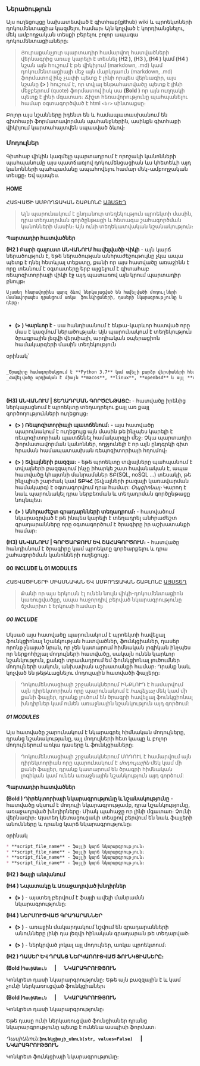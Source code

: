 ### Ներածություն
Այս ուղեցույցը նախատեսված է գիտհաբ(github) wiki և պրոեկտների դոկումենտացիա կազմելու համար։ Այն կոչված է կորդիանցնելու, մեկ ամբողջական տեսքի բերելու բոլոր ապագա  դոկումենտացիաները։

> Յուրաքանչյուր պարտադիր համարվող հատվածների վերնագրից առաջ կարելի է տեսնել **(H2 ), (H3 ), (H4 ) կամ (H4 )**  նշան այն հուշում է թե վիկիյում (markdown, .md) կամ դոկումենտացիայի մեջ այն մարկդաուն (markdown, .md) ֆորմատով ինչ չափի պետք է լինի որպես վերնագիր, այս նշանը **(> )**  հուշում է, որ տվյալ ենթահատվածը պետք է լինի մեջբերում (quote) ֆորմատով իսկ սա **(Bold )** որ այն ուղղակի պետք է լինի մգատառ։ Ճիշտ հեռավորությունը պահպանելու համար օգտագործված է html `<br>` սինտաքսը։

Բոլոր այս նշանները իդենտ են և համապատասխանում են գիտհաբի ֆորմատավորման պահանջներին, ասինքն գիտհաբի վիկիյում կարտահայտվեն սպասված ձևով։

### Մոդուլներ
Գիտհաբ վիկին կազմելը պարտադրում է որոշակի կանոնների պահպանումը այս պատճառյով դոկումենցացիան ևս կհետեևի այդ կանոնների պահպամանը ապահովելու համար մեկ-ամբողջական տեսքը։
    Եվ այսպես. 

####  HOME
ՀԱՏՎԱԾԻ ԱՄԲՈՂՋԱԿԱՆ ՇԱԲԼՈՆԸ [ԱՅՍՏԵՂ](https://github.com/stpatriarch/decmans/blob/main/declarations/docs/samples/home_sample.md)

> Այն պարունակում է ընդանուր տեղեկություն պրոեկտի մասին, դրա տեղադրման գործընթացի և հետագա շահագործման կանոնների մասին։ Այն ունի տեղեկատվական նշանակություն։


**Պարտադիր հատվածներ**

**(H2 ) Բարի գալուստ ԱՆՎԱՆՈՒՄ հավելվածի Վիկի** - այն կարճ ներածություն է, եթե ներածության անհրաժեշութույնը չկա ապա պետք է դնել հետևյալ տեքստը, քանի որ այս հատվածը առաջինն է որը տեսնում է օգտատերը երբ այցելում է գիտահաբ ռեպոզիտորիայի վիկի էջ այդ պատառով այն կրում պարտադիր բնույթ։

    
```text
Այստեղ հնարավորինս պարզ ձևով ներկայացված են հավելվածի մոդուլների մասնավորապես դրանցում առկա  ֆունկիցաների, դասերի նկարագրությունը և դերը։
```
<br>

* **(> ) Կարևոր է** - սա հանդիսանում է ենթա-կարևոր հատված որը մաս է կազմում ներածության։ Այն պարունակում է տեղեկություն ծրագրային լեզվի վերսիայի, արդիական օպերացիոն համակարգերի մասին տեղեկություն

օրինակ՝
```markdown

_Ծրագիրը համագործակցում է **Python 3.7** կամ ավելի բարձր վերսիաների հետ։_ <br>
_Հավելվածը արդիական է միայն **macos**, **linux**, **openbsd** և այլ **unix-like** Օպերացիոն Համակարգով (այսուհետ **ՕՀ**) աշխտող մեքենաների համար:_
```
<br>

**(H3) ԱՆՎԱՆՈՒՄ  |  ՏԵՂԱԴՐՄԱՆ ԳՈՐԾԸՆԹԱՑԸ։** - հատվածը իրենից ներկայացնում է պրոեկտը տեղադրելու քայլ առ քայլ գործողությունների ուղեցույց։ 


* **(> ) Ռեպոզիտորիայի պատճենում։** - այս հատվածը պարունակում է ուղեցույց այն մասին թե ինչպես կարելի է ռեպոզիտորիան պատճենել համակարգչի մեջ։ Չկա պարտադիր ֆորմատավորման կանոններ, ողջյունելի է որ այն ընդգրկի գիտ հրաման համապատասխան ռեպոզիտորիայի հղումով։
  

* **(> ) Տվյալների բազզա։** - եթե պրոեկտը տվյալները պահպանում է տվյալների բազզայում ինչը իհարկե շատ հավանական է, ապա հատվածը կհայտնի մանրամսներ ՏԲ(SQL, noSQL ...) տեսակի, թե ինչպիսի շարժակ կամ **ՏԲԿՀ** (Տվյալների բազայի կառավարման համակարգ) է օգտագորվում դրա համար: _Օպցիոնալ։_ Կարող է նաև պարունակել դրա ներբեռման և տեղադրման գործընթացը նույնպես։


* **(> ) Անհրաժեշտ գրադարնների տեղադրում։** - հատվածում նկարագրված է թե ինպես կարելի է տեղադրել անհրաժեշտ գրադարանները որը օգտագործում է ծրագիրը իր աշխատանքի համար։


**(H3) ԱՆՎԱՆՈՒՄ  |  ԳՈՐԾԱՐՔՈՒՄ ԵՎ ՇԱՀԱԳՈՐԾՈՒՄ։** - հատվածը հանդիսնում է  ծրագիրը կամ պրոեկտը գործարքելու և դրա շահագործման կանոնների ուղեցույց։



#### 00 INCLUDE և 01 MODULES
ՀԱՏՎԱԾԻՆԵՐԻ ՄԻԱՍՆԱԿԱՆ ԵՎ ԱՄԲՈՂՋԱԿԱՆ ՇԱԲԼՈՆԸ [ԱՅՍՏԵՂ](https://github.com/stpatriarch/decmans/blob/main/declarations/docs/samples/include_modules_sample.md)

 > Քանի որ այս երկուսն էլ ունեն նույն վիկի-դոկումենտացիոն կառուցվածքը, ապա հաջորդիվ բերված նկարագրությունը ճշմարիտ է երկուսի համար էլ։
 
##### 00 INCLUDE

Սկսած այս հատվածը պարունակում է պրոեկտի հավելյալ ֆունկցիոնալ նշանկության հատվածներ, ֆունկցիաներ, դասեր որոնք չնայած նրան, որ չեն կատարում հիմնական լոգիկան ինչպես որ ներքոհիշյալ մոդուլների հատվածը, սակայն ունեն կարևոր նշանկություն, քանզի տրամադրում եմ ֆունկցիոնալ լուծումներ մոդուլների սակուն, անխափան աշխատանքի համար։ Դրանք նաև կոչված են թեթևացնելու մոդուլային հատվածի ֆայլերը։

> Դոկումենտացիայի շրջանակներում ԻՆՔԼՈՒԴ է համարվում այն դիրեկտորիան որը պարունակում է _հավելյալ_ մեկ կամ մի քանի ֆայլեր, դրանք լուծում են ծրագրի հավելյալ ֆունկցիոնալ խնդիրներ կամ ունեն առաջնային նշանկություն այդ գործում:


##### 01 MODULES
Այս հատվածը շարունակում է նկարագրել հիմնական մոդուլները, դրանց նշանակությանը, այլ մոդուլների հետ կապը և բոլոր մոդուլներում առկա  դասերը և ֆունկցիաները։

> Դոկումենտացիայի շրջանակներում ՄՈԴՈՒԼ է համարվում այն դիրեկտորիան որը պարունակում է _մոդուլային_ մեկ կամ մի քանի ֆայլեր, դրանք կատարում են ծրագրի հիմնական լոգիկան կամ ունեն առաջնային նշանկություն այդ գործում:





**Պարտադիր հատվածներ**

**(Bold ) Դիրեկտորիայի նկարագրությունը և նշանակությունը** - հատվածը սկսում է մոդուլի նկարագրությամբ, դրա նշանկությունը, առաջադրված խնդիրները։ Միակ պահաջը որ լինի մգատառ։ Չունի վերնագիր։ Այստեղ կետացուցակի տեսքով բերվում են նաև ֆայլերի անունները և դրանց կարճ նկարագրությունը։

օրինակ
```markdown
* **script_file_name** - ֆայլի կարճ նկարարգրություն։
* **script_file_name** - ֆայլի կարճ նկարարգրություն։
* **script_file_name** - ֆայլի կարճ նկարարգրություն։
* **script_file_name** - ֆայլի կարճ նկարարգրություն։
```

**(H2 ) Ֆայլի անվանում**

**(H4 ) Նպատակը և Առաջադրված խնդիրներ** 

* **(> )** - այստեղ բերվում է ֆայլի ավելի մանրամսն նկարագրությունը։

**(H4 ) ՆԵՐՄՈՒԾՎԱԾ ԳՐԱԴԱՐԱՆՆԵՐ** 

* **(> )** - առաջին մակարդակում նշվում են գրադարանների անունները լինի դա լեզվի հինական գրադարան թե տեդարված։

* **(> )** - ներկրված լոկալ այլ մոդուլներ, առկա պրոեկտում։

**(H2 ) ԴԱՍԵՐ ԵՎ ԴՐԱՆՑ ՆԵՐԿԱՌՈՒՑՎԱԾ ՖՈՒՆԿՑԻԱՆԵՐԸ։** 

**(Bold )`ԴասիԱնուն` &emsp; | &emsp; ՆԿԱՐԱԳՐՈՒԹՅՈՒՆ**

Կոնկրետ դասի նկարարգրությունը։ Եթե այն բազզային է և կամ չունի ներկառուցված ֆունկցիաներ։

**(Bold )`ԴասիԱնուն` &emsp; | &emsp; ՆԿԱՐԱԳՐՈՒԹՅՈՒՆ**

Կոնկրետ դասի նկարարգրությունը։


Եթե դասը ունի ներկառուցված ֆունցիաներ դրանց նկարարգրությունը պետք է ունենա ասպիսի ֆորմատ։

_ԴասիԱնուն_.**`ֆունկցիայի_անուն(str, values=False)` &emsp; | &emsp; ՆԿԱՐԱԳՐՈՒԹՅՈՒՆ**

Կոնկրետ ֆունկցիայի նկարագրությունը։
